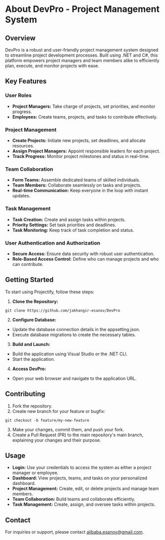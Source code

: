 # About DevPro - Project Management System

## Overview

DevPro is a robust and user-friendly project management system designed to streamline project development processes. Built using .NET and C#, this platform empowers project managers and team members alike to efficiently plan, execute, and monitor projects with ease.

## Key Features

### User Roles

- **Project Managers:** Take charge of projects, set priorities, and monitor progress.
- **Employees:** Create teams, projects, and tasks to contribute effectively.

### Project Management

- **Create Projects:** Initiate new projects, set deadlines, and allocate resources.
- **Assign Project Managers:** Appoint responsible leaders for each project.
- **Track Progress:** Monitor project milestones and status in real-time.

### Team Collaboration

- **Form Teams:** Assemble dedicated teams of skilled individuals.
- **Team Members:** Collaborate seamlessly on tasks and projects.
- **Real-time Communication:** Keep everyone in the loop with instant updates.

### Task Management

- **Task Creation:** Create and assign tasks within projects.
- **Priority Settings:** Set task priorities and deadlines.
- **Task Monitoring:** Keep track of task completion and status.

### User Authentication and Authorization

- **Secure Access:** Ensure data security with robust user authentication.
- **Role-Based Access Control:** Define who can manage projects and who can contribute.

## Getting Started

To start using Projectify, follow these steps:

1. **Clone the Repository:**
```
git clone https://github.com/jakhangir-esanov/DevPro
```
2. **Configure Database:**
- Update the database connection details in the appsetting.json.
- Execute database migrations to create the necessary tables.

3. **Build and Launch:**
- Build the application using Visual Studio or the .NET CLI.
- Start the application.

4. **Access DevPro:**
- Open your web browser and navigate to the application URL.

## Contributing

1. Fork the repository.
2. Create new branch for your feature or bugfix:
```
git checkout -b feature/my-new-feature
```
3. Make your changes, commit them, and push your fork.
4. Create a Pull Request (PR) to the main repository's main branch, explaining your changes and their purpose.

## Usage

- **Login:** Use your credentials to access the system as either a project manager or employee.
- **Dashboard:** View projects, teams, and tasks on your personalized dashboard.
- **Project Management:** Create, edit, or delete projects and manage team members.
- **Team Collaboration:** Build teams and collaborate efficiently.
- **Task Management:** Create, assign, and oversee tasks within projects.

## Contact

For inquiries or support, please contact alibaba.esanov@gmail.com.


